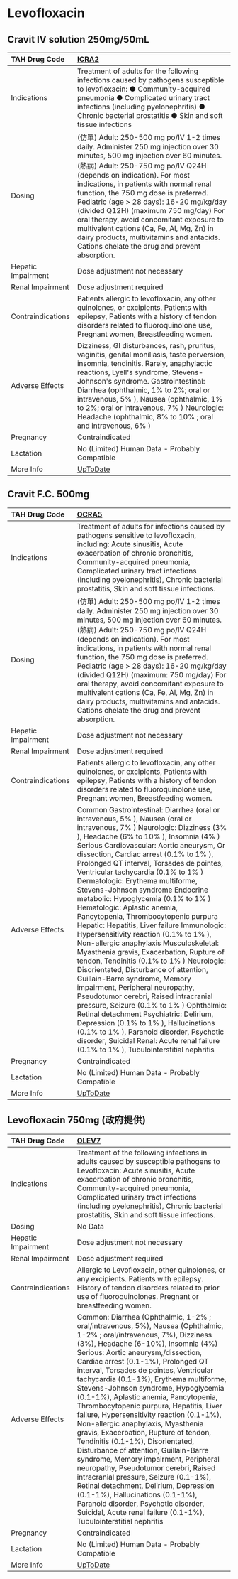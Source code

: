# Levofloxacin

## Cravit IV solution 250mg/50mL

| TAH Drug Code      | [ICRA2](https://www.tahsda.org.tw/drugs/hissearch.php?drug_code=ICRA2)                                                                                                                                                                                                                                                                                                                                                                                                                                                                                          |
|:-------------------|:----------------------------------------------------------------------------------------------------------------------------------------------------------------------------------------------------------------------------------------------------------------------------------------------------------------------------------------------------------------------------------------------------------------------------------------------------------------------------------------------------------------------------------------------------------------|
| Indications        | Treatment of adults for the following infections caused by pathogens susceptible to levofloxacin: ● Community-acquired pneumonia ● Complicated urinary tract infections (including pyelonephritis) ● Chronic bacterial prostatitis ● Skin and soft tissue infections                                                                                                                                                                                                                                                                                            |
| Dosing             | (仿單) Adult: 250-500 mg po/IV 1-2 times daily. Administer 250 mg injection over 30 minutes, 500 mg injection over 60 minutes. (熱病) Adult: 250-750 mg po/IV Q24H (depends on indication). For most indications, in patients with normal renal function, the 750 mg dose is preferred. Pediatric (age > 28 days): 16-20 mg/kg/day (divided Q12H) (maximum 750 mg/day) For oral therapy, avoid concomitant exposure to multivalent cations (Ca, Fe, Al, Mg, Zn) in dairy products, multivitamins and antacids. Cations chelate the drug and prevent absorption. |
| Hepatic Impairment | Dose adjustment not necessary                                                                                                                                                                                                                                                                                                                                                                                                                                                                                                                                   |
| Renal Impairment   | Dose adjustment required                                                                                                                                                                                                                                                                                                                                                                                                                                                                                                                                        |
| Contraindications  | Patients allergic to levofloxacin, any other quinolones, or excipients, Patients with epilepsy, Patients with a history of tendon disorders related to fluoroquinolone use, Pregnant women, Breastfeeding women.                                                                                                                                                                                                                                                                                                                                                |
| Adverse Effects    | Dizziness, GI disturbances, rash, pruritus, vaginitis, genital moniliasis, taste perversion, insomnia, tendinitis. Rarely, anaphylactic reactions, Lyell's syndrome, Stevens-Johnson's syndrome. Gastrointestinal: Diarrhea (ophthalmic, 1% to 2%; oral or intravenous, 5% ), Nausea (ophthalmic, 1% to 2%; oral or intravenous, 7% ) Neurologic: Headache (ophthalmic, 8% to 10% ; oral and intravenous, 6% )                                                                                                                                                  |
| Pregnancy          | Contraindicated                                                                                                                                                                                                                                                                                                                                                                                                                                                                                                                                                 |
| Lactation          | No (Limited) Human Data - Probably Compatible                                                                                                                                                                                                                                                                                                                                                                                                                                                                                                                   |
| More Info          | [UpToDate](https://www.uptodate.com/contents/levofloxacin-drug-information)                                                                                                                                                                                                                                                                                                                                                                                                                                                                                     |

## Cravit F.C. 500mg

| TAH Drug Code      | [OCRA5](https://www.tahsda.org.tw/drugs/hissearch.php?drug_code=OCRA5)                                                                                                                                                                                                                                                                                                                                                                                                                                                                                                                                                                                                                                                                                                                                                                                                                                                                                                                                                                                                                                                                                                           |
|:-------------------|:---------------------------------------------------------------------------------------------------------------------------------------------------------------------------------------------------------------------------------------------------------------------------------------------------------------------------------------------------------------------------------------------------------------------------------------------------------------------------------------------------------------------------------------------------------------------------------------------------------------------------------------------------------------------------------------------------------------------------------------------------------------------------------------------------------------------------------------------------------------------------------------------------------------------------------------------------------------------------------------------------------------------------------------------------------------------------------------------------------------------------------------------------------------------------------|
| Indications        | Treatment of adults for infections caused by pathogens sensitive to levofloxacin, including: Acute sinusitis, Acute exacerbation of chronic bronchitis, Community-acquired pneumonia, Complicated urinary tract infections (including pyelonephritis), Chronic bacterial prostatitis, Skin and soft tissue infections.                                                                                                                                                                                                                                                                                                                                                                                                                                                                                                                                                                                                                                                                                                                                                                                                                                                           |
| Dosing             | (仿單) Adult: 250-500 mg po/IV 1-2 times daily. Administer 250 mg injection over 30 minutes, 500 mg injection over 60 minutes. (熱病) Adult: 250-750 mg po/IV Q24H (depends on indication). For most indications, in patients with normal renal function, the 750 mg dose is preferred. Pediatric (age > 28 days): 16-20 mg/kg/day (divided Q12H) (maximum: 750 mg/day) For oral therapy, avoid concomitant exposure to multivalent cations (Ca, Fe, Al, Mg, Zn) in dairy products, multivitamins and antacids. Cations chelate the drug and prevent absorption.                                                                                                                                                                                                                                                                                                                                                                                                                                                                                                                                                                                                                 |
| Hepatic Impairment | Dose adjustment not necessary                                                                                                                                                                                                                                                                                                                                                                                                                                                                                                                                                                                                                                                                                                                                                                                                                                                                                                                                                                                                                                                                                                                                                    |
| Renal Impairment   | Dose adjustment required                                                                                                                                                                                                                                                                                                                                                                                                                                                                                                                                                                                                                                                                                                                                                                                                                                                                                                                                                                                                                                                                                                                                                         |
| Contraindications  | Patients allergic to levofloxacin, any other quinolones, or excipients, Patients with epilepsy, Patients with a history of tendon disorders related to fluoroquinolone use, Pregnant women, Breastfeeding women.                                                                                                                                                                                                                                                                                                                                                                                                                                                                                                                                                                                                                                                                                                                                                                                                                                                                                                                                                                 |
| Adverse Effects    | Common Gastrointestinal: Diarrhea (oral or intravenous, 5% ), Nausea (oral or intravenous, 7% ) Neurologic: Dizziness (3% ), Headache (6% to 10% ), Insomnia (4% ) Serious Cardiovascular: Aortic aneurysm, Or dissection, Cardiac arrest (0.1% to 1% ), Prolonged QT interval, Torsades de pointes, Ventricular tachycardia (0.1% to 1% ) Dermatologic: Erythema multiforme, Stevens-Johnson syndrome Endocrine metabolic: Hypoglycemia (0.1% to 1% ) Hematologic: Aplastic anemia, Pancytopenia, Thrombocytopenic purpura Hepatic: Hepatitis, Liver failure Immunologic: Hypersensitivity reaction (0.1% to 1% ), Non-allergic anaphylaxis Musculoskeletal: Myasthenia gravis, Exacerbation, Rupture of tendon, Tendinitis (0.1% to 1% ) Neurologic: Disorientated, Disturbance of attention, Guillain-Barre syndrome, Memory impairment, Peripheral neuropathy, Pseudotumor cerebri, Raised intracranial pressure, Seizure (0.1% to 1% ) Ophthalmic: Retinal detachment Psychiatric: Delirium, Depression (0.1% to 1% ), Hallucinations (0.1% to 1% ), Paranoid disorder, Psychotic disorder, Suicidal Renal: Acute renal failure (0.1% to 1% ), Tubulointerstitial nephritis |
| Pregnancy          | Contraindicated                                                                                                                                                                                                                                                                                                                                                                                                                                                                                                                                                                                                                                                                                                                                                                                                                                                                                                                                                                                                                                                                                                                                                                  |
| Lactation          | No (Limited) Human Data - Probably Compatible                                                                                                                                                                                                                                                                                                                                                                                                                                                                                                                                                                                                                                                                                                                                                                                                                                                                                                                                                                                                                                                                                                                                    |
| More Info          | [UpToDate](https://www.uptodate.com/contents/levofloxacin-drug-information)                                                                                                                                                                                                                                                                                                                                                                                                                                                                                                                                                                                                                                                                                                                                                                                                                                                                                                                                                                                                                                                                                                      |

## Levofloxacin 750mg (政府提供)

| TAH Drug Code      | [OLEV7](https://www.tahsda.org.tw/drugs/hissearch.php?drug_code=OLEV7)                                                                                                                                                                                                                                                                                                                                                                                                                                                                                                                                                                                                                                                                                                                                                                                                                                                                                                              |
|:-------------------|:------------------------------------------------------------------------------------------------------------------------------------------------------------------------------------------------------------------------------------------------------------------------------------------------------------------------------------------------------------------------------------------------------------------------------------------------------------------------------------------------------------------------------------------------------------------------------------------------------------------------------------------------------------------------------------------------------------------------------------------------------------------------------------------------------------------------------------------------------------------------------------------------------------------------------------------------------------------------------------|
| Indications        | Treatment of the following infections in adults caused by susceptible pathogens to Levofloxacin: Acute sinusitis, Acute exacerbation of chronic bronchitis, Community-acquired pneumonia, Complicated urinary tract infections (including pyelonephritis), Chronic bacterial prostatitis, Skin and soft tissue infections.                                                                                                                                                                                                                                                                                                                                                                                                                                                                                                                                                                                                                                                          |
| Dosing             | No Data                                                                                                                                                                                                                                                                                                                                                                                                                                                                                                                                                                                                                                                                                                                                                                                                                                                                                                                                                                             |
| Hepatic Impairment | Dose adjustment not necessary                                                                                                                                                                                                                                                                                                                                                                                                                                                                                                                                                                                                                                                                                                                                                                                                                                                                                                                                                       |
| Renal Impairment   | Dose adjustment required                                                                                                                                                                                                                                                                                                                                                                                                                                                                                                                                                                                                                                                                                                                                                                                                                                                                                                                                                            |
| Contraindications  | Allergic to Levofloxacin, other quinolones, or any excipients. Patients with epilepsy. History of tendon disorders related to prior use of fluoroquinolones. Pregnant or breastfeeding women.                                                                                                                                                                                                                                                                                                                                                                                                                                                                                                                                                                                                                                                                                                                                                                                       |
| Adverse Effects    | Common: Diarrhea (Ophthalmic, 1-2% ; oral/intravenous, 5%), Nausea (Ophthalmic, 1-2% ; oral/intravenous, 7%), Dizziness (3%), Headache (6-10%), Insomnia (4%) Serious: Aortic aneurysm,/dissection, Cardiac arrest (0.1-1%), Prolonged QT interval, Torsades de pointes, Ventricular tachycardia (0.1-1%), Erythema multiforme, Stevens-Johnson syndrome, Hypoglycemia (0.1-1%), Aplastic anemia, Pancytopenia, Thrombocytopenic purpura, Hepatitis, Liver failure, Hypersensitivity reaction (0.1-1%), Non-allergic anaphylaxis, Myasthenia gravis, Exacerbation, Rupture of tendon, Tendinitis (0.1-1%), Disorientated, Disturbance of attention, Guillain-Barre syndrome, Memory impairment, Peripheral neuropathy, Pseudotumor cerebri, Raised intracranial pressure, Seizure (0.1-1%), Retinal detachment, Delirium, Depression (0.1-1%), Hallucinations (0.1-1%), Paranoid disorder, Psychotic disorder, Suicidal, Acute renal failure (0.1-1%), Tubulointerstitial nephritis |
| Pregnancy          | Contraindicated                                                                                                                                                                                                                                                                                                                                                                                                                                                                                                                                                                                                                                                                                                                                                                                                                                                                                                                                                                     |
| Lactation          | No (Limited) Human Data - Probably Compatible                                                                                                                                                                                                                                                                                                                                                                                                                                                                                                                                                                                                                                                                                                                                                                                                                                                                                                                                       |
| More Info          | [UpToDate](https://www.uptodate.com/contents/levofloxacin-drug-information)                                                                                                                                                                                                                                                                                                                                                                                                                                                                                                                                                                                                                                                                                                                                                                                                                                                                                                         |

